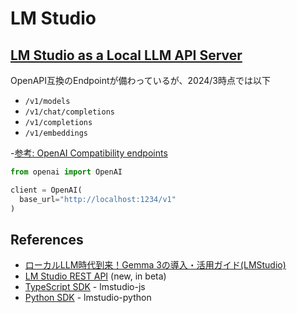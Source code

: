 # LM Studio



## [LM Studio as a Local LLM API Server](https://lmstudio.ai/docs/app/api)

OpenAPI互換のEndpointが備わっているが、2024/3時点では以下

- `/v1/models`
- `/v1/chat/completions`
- `/v1/completions`
- `/v1/embeddings`


-[参考: OpenAI Compatibility endpoints](https://lmstudio.ai/docs/app/api/endpoints/openai)

   ```py
   from openai import OpenAI

   client = OpenAI(
     base_url="http://localhost:1234/v1"
   )   
   ```

## References

- [ローカルLLM時代到来！Gemma 3の導入・活用ガイド(LMStudio)](https://note.com/swiftwand/n/n7446b89763f0)
- [LM Studio REST API](https://lmstudio.ai/docs/app/api/endpoints/rest) (new, in beta)
- [TypeScript SDK](https://lmstudio.ai/docs/typescript) - lmstudio-js
- [Python SDK](https://lmstudio.ai/docs/python) - lmstudio-python
